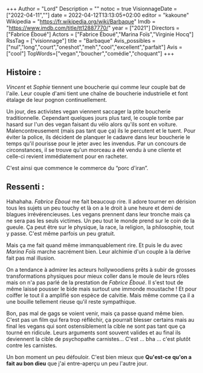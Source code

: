 +++
Author = "Lord"
Description = ""
notoc = true
VisionnageDate = ["2022-04-11",""]
date = 2022-04-12T13:13:05+02:00
editor = "kakoune"
Wikipedia = "https://fr.wikipedia.org/wiki/Barbaque"
Imdb = "https://www.imdb.com/title/tt12887770/"
year = ["2021"]
Directors = ["Fabrice Éboué"]
Actors = ["Fabrice Éboué","Marina Foïs","Virginie Hocq"]
RssTag = ["visionnage"]
title = "Barbaque"
Avis_possibles = ["nul","long","court","oneshot","meh","cool","excellent","parfait"]
Avis = ["cool"] 
TopWords=["vegan","boucher","comédie","choquant"]
+++
## Histoire : 
*Vincent* et *Sophie* tiennent une boucherie qui comme leur couple bat de l'aile.
Leur couple d'ami tient une chaîne de boucherie industrielle et font étalage de leur pognon continuellement.

Un jour, des activistes vegan viennent saccager la ptite boucherie traditionnelle.
Cependant quelques jours plus tard, le couple tombe par hasard sur l'un des vegan faisant du vélo alors qu'ils sont en voiture.
Malencontreusement (mais pas tant que ça) ils le percutent et le tuent.
Pour éviter la police, ils décident de planquer le cadavre dans leur boucherie le temps qu'il pourisse pour le jeter avec les invendus.
Par un concours de circonstances, il se trouve qu'un morceau a été vendu à une cliente et celle-ci revient immédiatement pour en racheter.

C'est ainsi que commence le commerce du “porc d'iran”.

## Ressenti :
Hahahaha.
*Fabrice Éboué* me fait beaucoup rire.
Il adore tourner en dérision tous les sujets un peu touchy et là on a le droit à une heure et demi de blagues irrévérencieuses.
Les vegans prennent dans leur tronche mais ça ne sera pas les seuls victimes.
Un peu tout le monde prend sur le coin de la gueule.
Ça peut être sur le physique, la race, la religion, la philosophie, tout y passe.
C'est même parfois un peu gratuit.

Mais ça me fait quand même immanquablement rire.
Et puis le du avec *Marina Foïs* marche sacrément bien.
Leur alchimie d'un couple à la dérive fait pas mal illusion.

On a tendance à admirer les acteurs hollywoodiens prêts à subir de grosses transformations physiques pour mieux coller dans le moule de leurs rôles mais on n'a pas parlé de la prestation de *Fabrice Éboué*.
Il s'est tout de même laissé pousser le bide mais surtout une immonde moustache !
Et pour coiffer le tout il a amplifié son espèce de calvitie.
Mais même comme ça il a une bouille tellement rieuse qu'il reste sympathique.

Bon, pas mal de gags se voient venir, mais ça passe quand même bien.
C'est pas un film qui fera trop réflêchir, ça pourrait blesser certains mais au final les vegans qui sont ostensiblement la cible ne sont pas tant que ça tourné en ridicule.
Leurs arguments sont souvent valides et au final ils deviennent la cible de psychopathe carnistes…
C'est … bha … c'est plutôt contre les carnistes.

Un bon moment un peu défouloir.
C'est bien mieux que **Qu'est-ce qu'on a fait au bon dieu** que j'ai entre-aperçu un peu l'autre jour.



